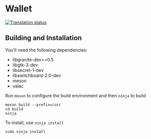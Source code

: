 # Wallet

[![Translation status](https://l10n.elementary.io/widgets/switchboard/-/wallet/svg-badge.svg)](https://l10n.elementary.io/engage/switchboard/?utm_source=widget)

## Building and Installation

You'll need the following dependencies:

* libgranite-dev>=0.5
* libgtk-3-dev
* libsecret-1-dev
* libswitchboard-2.0-dev
* meson
* valac

Run `meson` to configure the build environment and then `ninja` to build

    meson build --prefix=/usr
    cd build
    ninja

To install, use `ninja install`

    sudo ninja install

